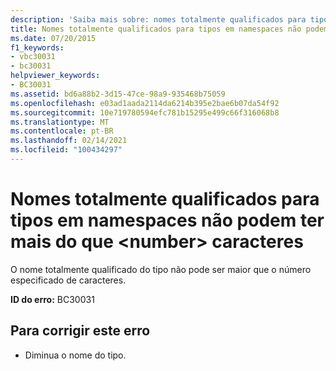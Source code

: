 ```yaml
---
description: 'Saiba mais sobre: nomes totalmente qualificados para tipos em namespaces não podem ser maiores que <number> caracteres'
title: Nomes totalmente qualificados para tipos em namespaces não podem ter mais do que <number> caracteres
ms.date: 07/20/2015
f1_keywords:
- vbc30031
- bc30031
helpviewer_keywords:
- BC30031
ms.assetid: bd6a88b2-3d15-47ce-98a9-935468b75059
ms.openlocfilehash: e03ad1aada2114da6214b395e2bae6b07da54f92
ms.sourcegitcommit: 10e719780594efc781b15295e499c66f316068b8
ms.translationtype: MT
ms.contentlocale: pt-BR
ms.lasthandoff: 02/14/2021
ms.locfileid: "100434297"
---
```

# <a name="fully-qualified-names-for-types-in-namespaces-cannot-be-longer-than-number-characters"></a>Nomes totalmente qualificados para tipos em namespaces não podem ter mais do que \<number> caracteres

O nome totalmente qualificado do tipo não pode ser maior que o número especificado de caracteres.  
  
 **ID do erro:** BC30031  
  
## <a name="to-correct-this-error"></a>Para corrigir este erro  
  
- Diminua o nome do tipo.  
